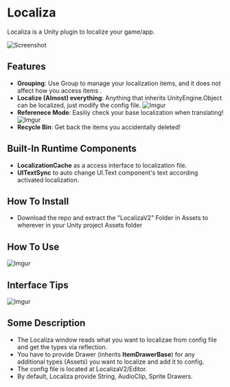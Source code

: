 # Localiza
Localiza is a Unity plugin to localize your game/app.

![Screenshot](https://i.imgur.com/lE3Um4c.png)

## Features 
- **Grouping**: Use Group to manage your localization items, and it does not affect how you access items .
- **Localize (Almost) everything**: Anything that inherits UnityEngine.Object can be localized, just modify the config file.
![Imgur](https://i.imgur.com/KKnoWXU.png)
- **Referenece Mode**: Easiliy check your base localization when translating!
![Imgur](https://i.imgur.com/IeDbZNa.png)
- **Recycle Bin**: Get back the items you accidentally deleted!

## Built-In Runtime Components
- **LocalizationCache** as a access interface to localization file.
- **UITextSync** to auto change UI.Text component's text according activated localization.

## How To Install
- Download the repo and extract the "LocalizaV2" Folder in Assets to wherever in your Unity project Assets folder

## How To Use
![Imgur](https://i.imgur.com/E0FRy5A.png)

## Interface Tips
![Imgur](https://i.imgur.com/R6f2EIx.png)

## Some Description
- The Localiza window reads what you want to localizae from config file and get the types via reflection.
- You have to provide Drawer (inherits **ItemDrawerBase**) for any additional types (Assets) you want to localize and add it to config.
- The config file is located at LocalizaV2/Editor.
- By default, Localiza provide String, AudioClip, Sprite Drawers.

